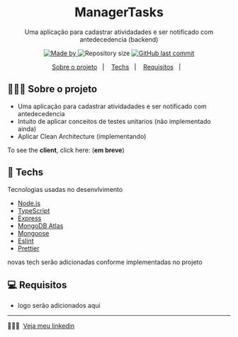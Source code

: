 <h1 align="center">
  ManagerTasks
</h1>

<p align="center">Uma aplicação para cadastrar atividadades e ser notificado com antedecedencia (backend)</p>

<p align="center">
  <a href="https://www.linkedin.com/in/nathan-seixeiro/">
    <img alt="Made by" src="https://img.shields.io/badge/made%20by-Nathan%20Seixeiro-blue">
  </a>
  
  <img alt="Repository size" src="https://img.shields.io/github/repo-size/nathanSeixeiro/ManagerTasks">
  
  <a href="https://github.com/EliasGcf/readme-template/commits/master">
    <img alt="GitHub last commit" src="https://img.shields.io/github/last-commit/nathanSeixeiro/ManagerTasks">
  </a>
</p>

<p align="center">
  <a href="#-sobre-o-projeto">Sobre o projeto</a>&nbsp;&nbsp;&nbsp;|&nbsp;&nbsp;&nbsp;
  <a href="#-techs">Techs</a>&nbsp;&nbsp;&nbsp;|&nbsp;&nbsp;&nbsp;
   <a href="#-requisitos">Requisitos</a>&nbsp;&nbsp;&nbsp;|&nbsp;&nbsp;&nbsp;
 
 <!--- <a href="#-license">Licença</a> -->
</p>

## 👨🏻‍💻 Sobre o projeto

- Uma aplicação para cadastrar atividadades e ser notificado com antedecedencia
- Intuito de aplicar conceitos de testes unitarios (não implementado ainda)
- Aplicar Clean Architecture (implementando)

To see the **client**, click here: (**em breve**) <!-- [PROJECT_NAME Web](https://github/eliasgcf/readme-template)</br>-->


## 🚀 Techs

Tecnologias usadas no desenvlvimento

- [Node.js](https://nodejs.org/en/)
- [TypeScript](https://www.typescriptlang.org/)
- [Express](https://expressjs.com/pt-br/)
- [MongoDB Atlas](https://www.mongodb.com/atlas/database)
- [Mongoose](https://mongoosejs.com/)
- [Eslint](https://eslint.org/)
- [Prettier](https://prettier.io/)

novas tech serão adicionadas conforme implementadas no projeto

## 💻 Requisitos
- logo serão adicionados aqui

<!--## 📝 License

This project is licensed under the MIT License - see the [LICENSE](LICENSE) file for details.
-->
---

👨🏻‍💻 &nbsp;[Veja meu linkedin](https://www.linkedin.com/in/nathan-seixeiro/)
